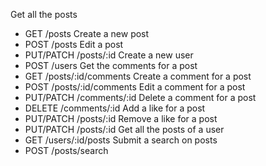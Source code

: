 Get all the posts

- GET /posts
  Create a new post
- POST /posts
  Edit a post
- PUT/PATCH /posts/:id
  Create a new user
- POST /users
  Get the comments for a post
- GET /posts/:id/comments
  Create a comment for a post
- POST /posts/:id/comments
  Edit a comment for a post
- PUT/PATCH /comments/:id
  Delete a comment for a post
- DELETE /comments/:id
  Add a like for a post
- PUT/PATCH /posts/:id
  Remove a like for a post
- PUT/PATCH /posts/:id
  Get all the posts of a user
- GET /users/:id/posts
  Submit a search on posts
- POST /posts/search

